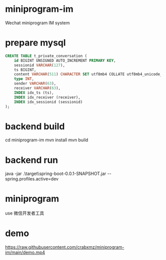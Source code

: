 # miniprogram-im
Wechat miniprogram IM system

# prepare mysql
```sql
CREATE TABLE t_private_conversation (
    id BIGINT UNSIGNED AUTO_INCREMENT PRIMARY KEY,
    sessionid VARCHAR(127),
    ts BIGINT,
    content VARCHAR(511) CHARACTER SET utf8mb4 COLLATE utf8mb4_unicode_ci,
    type INT,
    sender VARCHAR(63),
    receiver VARCHAR(63),
    INDEX idx_ts (ts),
    INDEX idx_receiver (receiver),
    INDEX idx_sessionid (sessionid)
);
```

# backend build
cd miniprogram-im
mvn install
mvn build

# backend run
java -jar .\target\spring-boot-0.0.1-SNAPSHOT.jar --spring.profiles.active=dev

# miniprogram
use 微信开发者工具

# demo
https://raw.githubusercontent.com/crabxmz/miniprogram-im/main/demo.mp4
